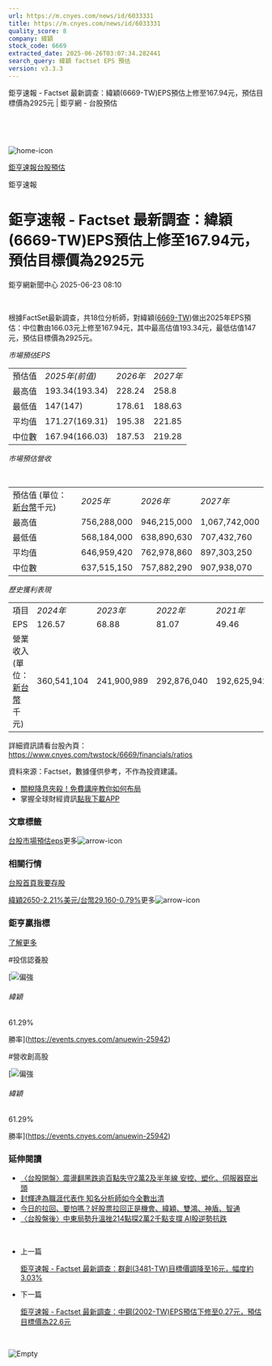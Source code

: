 ```yaml
---
url: https://m.cnyes.com/news/id/6033331
title: https://m.cnyes.com/news/id/6033331
quality_score: 8
company: 緯穎
stock_code: 6669
extracted_date: 2025-06-26T03:07:34.282441
search_query: 緯穎 factset EPS 預估
version: v3.3.3
---
```


鉅亨速報 - Factset 最新調查：緯穎(6669-TW)EPS預估上修至167.94元，預估目標價為2925元 | 鉅亨網 - 台股預估

‌

‌

![home-icon](/assets/icons/breadCrumb/symbol-icon-home.svg)

[鉅亨速報](/news/cat/anue_live)[台股預估](/news/cat/tw_forecast)

鉅亨速報

# 鉅亨速報 - Factset 最新調查：緯穎(6669-TW)EPS預估上修至167.94元，預估目標價為2925元

鉅亨網新聞中心 2025-06-23 08:10

‌

根據FactSet最新調查，共18位分析師，對緯穎([6669-TW](https://www.cnyes.com/twstock/6669))做出2025年EPS預估：中位數由166.03元上修至167.94元，其中最高估值193.34元，最低估值147元，預估目標價為2925元。

*市場預估EPS*

|  |  |  |  |
| --- | --- | --- | --- |
| 預估值 | *2025年(前值)* | *2026年* | *2027年* |
| 最高值 | 193.34(193.34) | 228.24 | 258.8 |
| 最低值 | 147(147) | 178.61 | 188.63 |
| 平均值 | 171.27(169.31) | 195.38 | 221.85 |
| 中位數 | 167.94(166.03) | 187.53 | 219.28 |

*市場預估營收*

‌

|  |  |  |  |
| --- | --- | --- | --- |
| 預估值 (單位：[新台幣](https://invest.cnyes.com/forex/detail/usdtwd)千元) | *2025年* | *2026年* | *2027年* |
| 最高值 | 756,288,000 | 946,215,000 | 1,067,742,000 |
| 最低值 | 568,184,000 | 638,890,630 | 707,432,760 |
| 平均值 | 646,959,420 | 762,978,860 | 897,303,250 |
| 中位數 | 637,515,150 | 757,882,290 | 907,938,070 |

*歷史獲利表現*

|  |  |  |  |  |
| --- | --- | --- | --- | --- |
| 項目 | *2024年* | *2023年* | *2022年* | *2021年* |
| EPS | 126.57 | 68.88 | 81.07 | 49.46 |
| 營業收入 (單位：[新台幣](https://invest.cnyes.com/forex/detail/usdtwd)千元) | 360,541,104 | 241,900,989 | 292,876,040 | 192,625,942 |

詳細資訊請看台股內頁：  
<https://www.cnyes.com/twstock/6669/financials/ratios>

資料來源：Factset，數據僅供參考，不作為投資建議。

* [關稅降息夾殺！免費講座教你如何布局](https://www.rsc.com.tw/Cnyes_RSC/SeminarBooking2025InvestmentOutlook.aspx?utm_source=anue&utm_medium=usstocks_end)
* 掌握全球財經資訊[點我下載APP](http://www.cnyes.com/app/?utm_source=mweb&utm_medium=HamMenuBanner&utm_campaign=fixed&utm_content=entr)

### 文章標籤

[台股](https://news.cnyes.com/tag/台股 "台股")[市場預估](https://news.cnyes.com/tag/市場預估 "市場預估")[eps](https://news.cnyes.com/tag/eps "eps")更多![arrow-icon](/assets/icons/arrows/arrow-down.svg)

### 相關行情

[台股首頁](https://www.cnyes.com/twstock)[我要存股](https://supr.link/8OHaU)

[緯穎2650-2.21%](https://www.cnyes.com/twstock/6669)[美元/台幣29.160-0.79%](https://invest.cnyes.com/forex/detail/USDTWD)更多![arrow-icon](/assets/icons/arrows/arrow-down.svg)

### 鉅亨贏指標

[了解更多](https://events.cnyes.com/anuewin-25942)

#投信認養股

[![偏強](/assets/icons/win-indicator/long.svg)

###### 緯穎

61.29%

勝率](https://events.cnyes.com/anuewin-25942)

#營收創高股

[![偏強](/assets/icons/win-indicator/long.svg)

###### 緯穎

61.29%

勝率](https://events.cnyes.com/anuewin-25942)

### 延伸閱讀

* [〈台股開盤〉震盪翻黑跌逾百點失守2萬2及半年線 安控、塑化、伺服器竄出頭](/news/id/6030962)
* [封輝達為職涯代表作 知名分析師如今全數出清](/news/id/6025334)
* [今日的拉回、要怕嗎？好股票拉回正是機會、緯穎、雙鴻、神盾、智通](/news/id/6022424)
* [〈台股盤後〉中東局勢升溫挫214點探2萬2千點支撐 AI股逆勢抗跌](/news/id/6021739)

‌

* 上一篇

  [鉅亨速報 - Factset 最新調查：群創(3481-TW)目標價調降至16元，幅度約3.03%](/news/id/6033910)
* 下一篇

  [鉅亨速報 - Factset 最新調查：中鋼(2002-TW)EPS預估下修至0.27元，預估目標價為22.6元](/news/id/6032190)

‌

![Empty](/assets/icons/skeleton/empty-image.svg)

‌